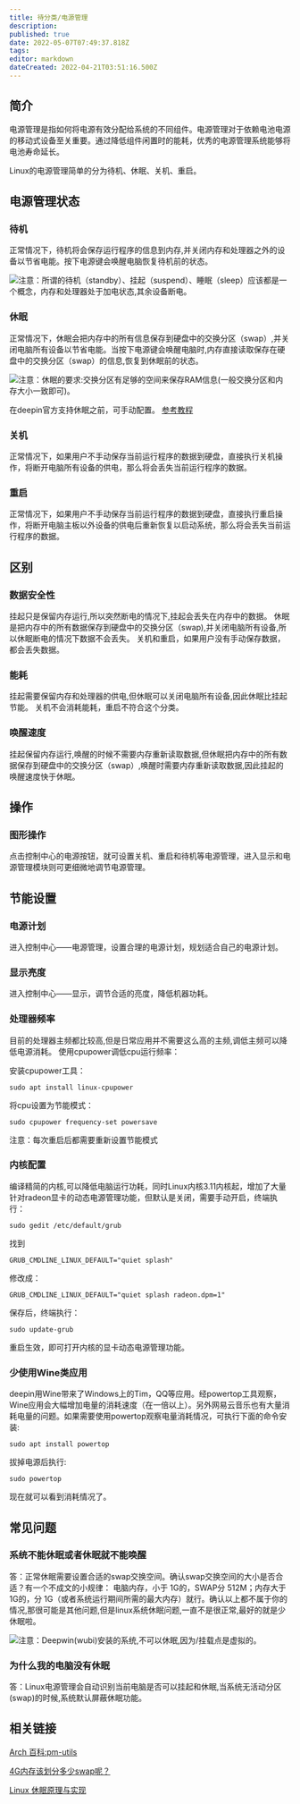```yaml
---
title: 待分类/电源管理
description: 
published: true
date: 2022-05-07T07:49:37.818Z
tags: 
editor: markdown
dateCreated: 2022-04-21T03:51:16.500Z
---
```


## 简介

电源管理是指如何将电源有效分配给系统的不同组件。电源管理对于依赖电池电源的移动式设备至关重要。通过降低组件闲置时的能耗，优秀的电源管理系统能够将电池寿命延长。

Linux的电源管理简单的分为待机、休眠、关机、重启。

## 电源管理状态

### 待机

正常情况下，待机将会保存运行程序的信息到内存,并关闭内存和处理器之外的设备以节省电能。按下电源键会唤醒电脑恢复待机前的状态。

![注意](/images/c/c7/Attention.png)：所谓的待机（standby）、挂起（suspend）、睡眠（sleep）应该都是一个概念，内存和处理器处于加电状态,其余设备断电。

### 休眠

正常情况下，休眠会把内存中的所有信息保存到硬盘中的交换分区（swap）,并关闭电脑所有设备以节省电能。当按下电源键会唤醒电脑时,内存直接读取保存在硬盘中的交换分区（swap）的信息,恢复到休眠前的状态。

![注意](/images/c/c7/Attention.png)：休眠的要求:交换分区有足够的空间来保存RAM信息(一般交换分区和内存大小一致即可)。

在deepin官方支持休眠之前，可手动配置。
[参考教程](https://wiki.deepin.org/wiki/%E4%BC%91%E7%9C%A0#.E7.AE.80.E4.BB.8B)

### 关机

正常情况下，如果用户不手动保存当前运行程序的数据到硬盘，直接执行关机操作，将断开电脑所有设备的供电，那么将会丢失当前运行程序的数据。

### 重启

正常情况下，如果用户不手动保存当前运行程序的数据到硬盘，直接执行重启操作，将断开电脑主板以外设备的供电后重新恢复以启动系统，那么将会丢失当前运行程序的数据。

## 区别

### 数据安全性

挂起只是保留内存运行,所以突然断电的情况下,挂起会丢失在内存中的数据。 休眠是把内存中的所有数据保存到硬盘中的交换分区（swap),并关闭电脑所有设备,所以休眠断电的情况下数据不会丢失。 关机和重启，如果用户没有手动保存数据，都会丢失数据。

### 能耗

挂起需要保留内存和处理器的供电,但休眠可以关闭电脑所有设备,因此休眠比挂起节能。 关机不会消耗能耗，重启不符合这个分类。

### 唤醒速度

挂起保留内存运行,唤醒的时候不需要内存重新读取数据,但休眠把内存中的所有数据保存到硬盘中的交换分区（swap）,唤醒时需要内存重新读取数据,因此挂起的唤醒速度快于休眠。

## 操作

### 图形操作

点击控制中心的电源按钮，就可设置关机、重启和待机等电源管理，进入显示和电源管理模块则可更细微地调节电源管理。

## 节能设置

### 电源计划

进入控制中心——电源管理，设置合理的电源计划，规划适合自己的电源计划。

### 显示亮度

进入控制中心——显示，调节合适的亮度，降低机器功耗。

### 处理器频率

目前的处理器主频都比较高,但是日常应用并不需要这么高的主频,调低主频可以降低电源消耗。
使用cpupower调低cpu运行频率：

安装cpupower工具：

    sudo apt install linux-cpupower

将cpu设置为节能模式：

    sudo cpupower frequency-set powersave

注意：每次重启后都需要重新设置节能模式

### 内核配置

编译精简的内核,可以降低电脑运行功耗，同时Linux内核3.11内核起，增加了大量针对radeon显卡的动态电源管理功能，但默认是关闭，需要手动开启，终端执行：

    sudo gedit /etc/default/grub

找到

    GRUB_CMDLINE_LINUX_DEFAULT="quiet splash"

修改成：

    GRUB_CMDLINE_LINUX_DEFAULT="quiet splash radeon.dpm=1"

保存后，终端执行：

    sudo update-grub

重启生效，即可打开内核的显卡动态电源管理功能。

### 少使用Wine类应用

deepin用Wine带来了Windows上的Tim，QQ等应用。经powertop工具观察，Wine应用会大幅增加电量的消耗速度（在一倍以上）。另外网易云音乐也有大量消耗电量的问题。如果需要使用powertop观察电量消耗情况，可执行下面的命令安装:

    sudo apt install powertop

拔掉电源后执行:

    sudo powertop

现在就可以看到消耗情况了。

## 常见问题

### 系统不能休眠或者休眠就不能唤醒

答：正常休眠需要设置合适的swap交换空间。确认swap交换空间的大小是否合适？有一个不成文的小规律： 电脑内存，小于 1G的，SWAP分 512M；内存大于 1G的，分 1G（或者系统运行期间所需的最大内存）就行。确认以上都不属于你的情况,那很可能是其他问题,但是linux系统休眠问题,一直不是很正常,最好的就是少休眠啦。

![注意](/images/c/c7/Attention.png)：Deepwin(wubi)安装的系统,不可以休眠,因为/挂载点是虚拟的。

### 为什么我的电脑没有休眠

答：Linux电源管理会自动识别当前电脑是否可以挂起和休眠,当系统无活动分区(swap)的时候,系统默认屏蔽休眠功能。

## 相关链接

[Arch 百科:pm-utils](https://wiki.archlinux.org/index.php/Pm-utils_(%E7%AE%80%E4%BD%93%E4%B8%AD%E6%96%87))

[4G内存该划分多少swap呢？](http://www.linuxdeepin.com/forum/25/11948)

[Linux 休眠原理与实现](http://biancheng.dnbcw.info/linux/321766.html)
